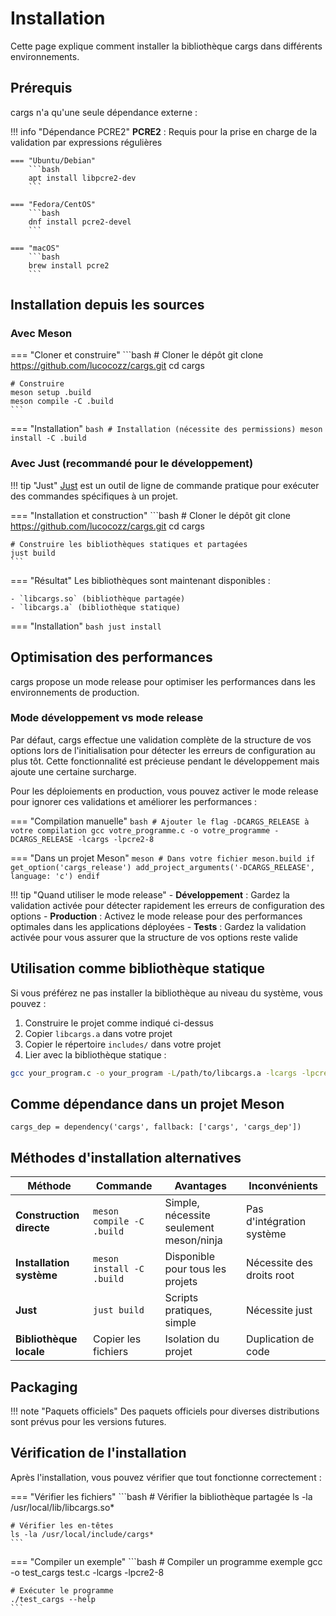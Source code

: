 # Installation

Cette page explique comment installer la bibliothèque cargs dans différents environnements.

## Prérequis

cargs n'a qu'une seule dépendance externe :

!!! info "Dépendance PCRE2"
    **PCRE2** : Requis pour la prise en charge de la validation par expressions régulières
    
    === "Ubuntu/Debian"
        ```bash
        apt install libpcre2-dev
        ```
    
    === "Fedora/CentOS"
        ```bash
        dnf install pcre2-devel
        ```
    
    === "macOS"
        ```bash
        brew install pcre2
        ```

## Installation depuis les sources

### Avec Meson

=== "Cloner et construire"
    ```bash
    # Cloner le dépôt
    git clone https://github.com/lucocozz/cargs.git
    cd cargs

    # Construire
    meson setup .build
    meson compile -C .build
    ```

=== "Installation"
    ```bash
    # Installation (nécessite des permissions)
    meson install -C .build
    ```

### Avec Just (recommandé pour le développement)

!!! tip "Just"
    [Just](https://github.com/casey/just) est un outil de ligne de commande pratique pour exécuter des commandes spécifiques à un projet.

=== "Installation et construction"
    ```bash
    # Cloner le dépôt
    git clone https://github.com/lucocozz/cargs.git
    cd cargs

    # Construire les bibliothèques statiques et partagées
    just build
    ```

=== "Résultat"
    Les bibliothèques sont maintenant disponibles :
    
    - `libcargs.so` (bibliothèque partagée)
    - `libcargs.a` (bibliothèque statique)

=== "Installation"
    ```bash
    just install
    ```

## Optimisation des performances

cargs propose un mode release pour optimiser les performances dans les environnements de production.

### Mode développement vs mode release

Par défaut, cargs effectue une validation complète de la structure de vos options lors de l'initialisation pour détecter les erreurs de configuration au plus tôt. Cette fonctionnalité est précieuse pendant le développement mais ajoute une certaine surcharge.

Pour les déploiements en production, vous pouvez activer le mode release pour ignorer ces validations et améliorer les performances :

=== "Compilation manuelle"
    ```bash
    # Ajouter le flag -DCARGS_RELEASE à votre compilation
    gcc votre_programme.c -o votre_programme -DCARGS_RELEASE -lcargs -lpcre2-8
    ```

=== "Dans un projet Meson"
    ```meson
    # Dans votre fichier meson.build
    if get_option('cargs_release')
      add_project_arguments('-DCARGS_RELEASE', language: 'c')
    endif
    ```

!!! tip "Quand utiliser le mode release"
    - **Développement** : Gardez la validation activée pour détecter rapidement les erreurs de configuration des options
    - **Production** : Activez le mode release pour des performances optimales dans les applications déployées
    - **Tests** : Gardez la validation activée pour vous assurer que la structure de vos options reste valide

## Utilisation comme bibliothèque statique

Si vous préférez ne pas installer la bibliothèque au niveau du système, vous pouvez :

1. Construire le projet comme indiqué ci-dessus
2. Copier `libcargs.a` dans votre projet
3. Copier le répertoire `includes/` dans votre projet
4. Lier avec la bibliothèque statique :

```bash
gcc your_program.c -o your_program -L/path/to/libcargs.a -lcargs -lpcre2-8
```

## Comme dépendance dans un projet Meson

```meson
cargs_dep = dependency('cargs', fallback: ['cargs', 'cargs_dep'])
```

## Méthodes d'installation alternatives

| Méthode | Commande | Avantages | Inconvénients |
|---------|----------|-----------|---------------|
| **Construction directe** | `meson compile -C .build` | Simple, nécessite seulement meson/ninja | Pas d'intégration système |
| **Installation système** | `meson install -C .build` | Disponible pour tous les projets | Nécessite des droits root |
| **Just** | `just build` | Scripts pratiques, simple | Nécessite just |
| **Bibliothèque locale** | Copier les fichiers | Isolation du projet | Duplication de code |

## Packaging

!!! note "Paquets officiels"
    Des paquets officiels pour diverses distributions sont prévus pour les versions futures.

## Vérification de l'installation

Après l'installation, vous pouvez vérifier que tout fonctionne correctement :

=== "Vérifier les fichiers"
    ```bash
    # Vérifier la bibliothèque partagée
    ls -la /usr/local/lib/libcargs.so*
    
    # Vérifier les en-têtes
    ls -la /usr/local/include/cargs*
    ```

=== "Compiler un exemple"
    ```bash
    # Compiler un programme exemple
    gcc -o test_cargs test.c -lcargs -lpcre2-8
    
    # Exécuter le programme
    ./test_cargs --help
    ```
